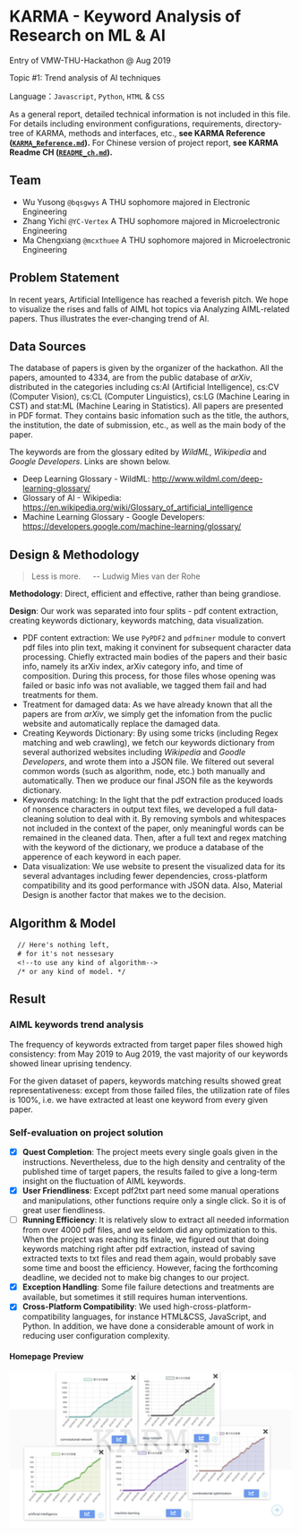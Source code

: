 # KARMA - Keyword Analysis of Research on ML & AI

Entry of VMW-THU-Hackathon @ Aug 2019

Topic #1: Trend analysis of AI techniques

Language：`Javascript`, `Python`, `HTML` & `CSS`

As a general report, detailed technical information is not included in this file.
For details including environment configurations, requirements, directory-tree of KARMA, methods and interfaces, etc., **see KARMA Reference ([`KARMA_Reference.md`](KARMA_Reference.md)).**
For Chinese version of project report, **see KARMA Readme CH ([`README_ch.md`](README_ch.md)).**

## Team

- Wu Yusong `@bqsgwys` A THU sophomore majored in Electronic Engineering
- Zhang Yichi `@YC-Vertex` A THU sophomore majored in Microelectronic Engineering
- Ma Chengxiang `@mcxthuee` A THU sophomore majored in Microelectronic Engineering

## Problem Statement

In recent years, Artificial Intelligence has reached a feverish pitch. We hope to visualize the rises and falls of AIML hot topics via Analyzing AIML-related papers. Thus illustrates the ever-changing trend of AI.

## Data Sources

The database of papers is given by the organizer of the hackathon.
All the papers, amounted to 4334, are from the public database of _arXiv_, distributed in the categories including cs:AI (Artificial Intelligence), cs:CV (Computer Vision), cs:CL (Computer Linguistics), cs:LG (Machine Learing in CST) and stat:ML (Machine Learing in Statistics).
All papers are presented in PDF format.
They contains basic infomation such as the title, the authors, the institution, the date of submission, etc., as well as the main body of the paper.

The keywords are from the glossary edited by _WildML_, _Wikipedia_ and _Google Developers_. Links are shown below.

- Deep Learning Glossary - WildML: http://www.wildml.com/deep-learning-glossary/
- Glossary of AI - Wikipedia: https://en.wikipedia.org/wiki/Glossary_of_artificial_intelligence
- Machine Learning Glossary - Google Developers: https://developers.google.com/machine-learning/glossary/

## Design & Methodology

> Less is more. &emsp; -- Ludwig Mies van der Rohe

**Methodology**: Direct, efficient and effective, rather than being grandiose.

**Design**: Our work was separated into four splits - pdf content extraction, creating keywords dictionary, keywords matching, data visualization.

- PDF content extraction:
  We use `PyPDF2` and `pdfminer` module to convert pdf files into plin text, making it convinent for subsequent character data processing.
  Chiefly extracted main bodies of the papers and their basic info, namely its arXiv index, arXiv category info, and time of composition.
  During this process, for those files whose opening was failed or basic info was not avaliable, we tagged them fail and had treatments for them.
- Treatment for damaged data:
  As we have already known that all the papers are from _arXiv_, we simply get the infomation from the puclic website and automatically replace the damaged data.
- Creating Keywords Dictionary:
  By using some tricks (including Regex matching and web crawling), we fetch our keywords dictionary from several authorized websites including _Wikipedia_ and _Goodle Developers_, and wrote them into a JSON file.
  We filtered out several common words (such as algorithm, node, etc.) both manually and automatically.
  Then we produce our final JSON file as the keywords dictionary.
- Keywords matching:
  In the light that the pdf extraction produced loads of nonsence characters in output text files, we developed a full data-cleaning solution to deal with it.
  By removing symbols and whitespaces not included in the context of the paper, only meaningful words can be remained in the cleaned data.
  Then, after a full text and regex matching with the keyword of the dictionary, we produce a database of the apperence of each keyword in each paper.
- Data visualization:
  We use website to present the visualized data for its several advantages including fewer dependencies, cross-platform compatibility and its good performance with JSON data.
  Also, Material Design is another factor that makes we to the decision.

## Algorithm & Model

```code
  // Here's nothing left,
  # for it's not nessesary
  <!--to use any kind of algorithm-->
  /* or any kind of model. */
```

## Result

### AIML keywords trend analysis

The frequency of keywords extracted from target paper files showed high consistency: from May 2019 to Aug 2019, the vast majority of our keywords showed linear uprising tendency.

For the given dataset of papers, keywords matching results showed great representativeness: except from those failed files, the utilization rate of files is 100%, i.e. we have extracted at least one keyword from every given paper.

### Self-evaluation on project solution

- [x] **Quest Completion**:
      The project meets every single goals given in the instructions.
      Nevertheless, due to the high density and centrality of the published time of target papers, the results failed to give a long-term insight on the fluctuation of AIML keywords.
- [x] **User Friendliness**:
      Except pdf2txt part need some manual operations and manipulations, other functions require only a single click. So it is of great user fiendliness.
- [ ] **Running Efficiency**:
      It is relatively slow to extract all needed information from over 4000 pdf files, and we seldom did any optimization to this.
      When the project was reaching its finale, we figured out that doing keywords matching right after pdf extraction, instead of saving extracted texts to txt files and read them again, would probably save some time and boost the efficiency.
      However, facing the forthcoming deadline, we decided not to make big changes to our project.
- [x] **Exception Handling**:
      Some file failure detections and treatments are available, but sometimes it still requires human interventions.
- [x] **Cross-Platform Compatibility**:
      We used high-cross-platform-compatibility languages, for instance HTML&CSS, JavaScript, and Python.
      In addition, we have done a considerable amount of work in reducing user configuration complexity.

#### Homepage Preview

![./homepage.png](homepage.png)
